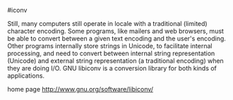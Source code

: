 #iconv

Still, many computers still operate in locale with a traditional (limited) character encoding. Some programs, like mailers and web browsers, must be able to convert between a given text encoding and the user's encoding. Other programs internally store strings in Unicode, to facilitate internal processing, and need to convert between internal string representation (Unicode) and external string representation (a traditional encoding) when they are doing I/O. GNU libiconv is a conversion library for both kinds of applications.

home page http://www.gnu.org/software/libiconv/